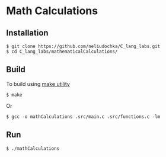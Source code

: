 # Math Calculations

## Installation
```
$ git clone https://github.com/neliudochka/C_lang_labs.git
$ cd C_lang_labs/mathematicalCalculations/
```

## Build
To build using [make utility](https://www.gnu.org/software/make/)
```
$ make  
```
Or
```
$ gcc -o mathCalculations .src/main.c .src/functions.c -lm

```

## Run
```
$ ./mathCalculations 
```
